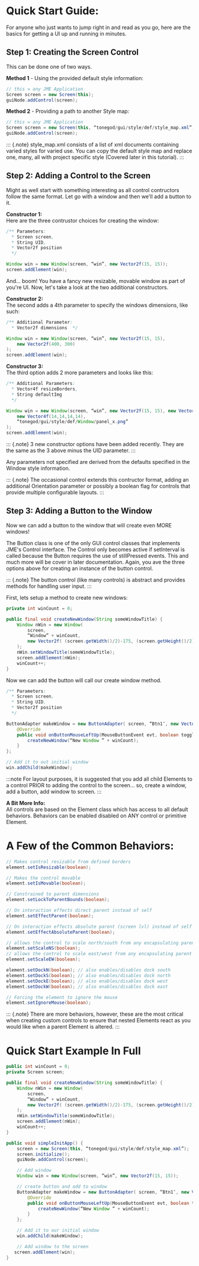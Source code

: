 Quick Start Guide:
==================

For anyone who just wants to jump right in and read as you go, here are
the basics for getting a UI up and running in minutes.

Step 1: Creating the Screen Control
-----------------------------------

This can be done one of two ways.

**Method 1** - Using the provided default style information:

```java
// this = any JME Application
Screen screen = new Screen(this);
guiNode.addControl(screen);
```

**Method 2** - Providing a path to another Style map:

```java
// this = any JME Application
Screen screen = new Screen(this, “tonegod/gui/style/def/style_map.xml”);
guiNode.addControl(screen);
```

::: {.note}
style\_map.xml consists of a list of xml documents containing varied
styles for varied use. You can copy the default style map and replace
one, many, all with project specific style (Covered later in this
tutorial).
:::

Step 2: Adding a Control to the Screen
--------------------------------------

Might as well start with something interesting as all control
contructors follow the same format. Let go with a window and then we'll
add a button to it.

**Constructor 1:**\
Here are the three contrustor choices for creating the window:

```java
/** Parameters:
  * Screen screen,
  * String UID,
  * Vector2f position
  */

Window win = new Window(screen, “win”, new Vector2f(15, 15));
screen.addElement(win);
```

And... boom! You have a fancy new resizable, movable window as part of
you're UI. Now, let's take a look at the two additional constructors.

**Constructor 2:**\
The second adds a 4th parameter to specify the windows dimensions, like
such:

```java
/** Additional Parameter:
  * Vector2f dimensions  */

Window win = new Window(screen, “win”, new Vector2f(15, 15),
    new Vector2f(400, 300)
);
screen.addElement(win);
```

**Constructor 3:**\
The third option adds 2 more parameters and looks like this:

```java
/** Additional Parameters:
  * Vector4f resizeBorders,
  * String defaultImg
  */

Window win = new Window(screen, “win”, new Vector2f(15, 15), new Vector2f(400, 300),
    new Vector4f(14,14,14,14),
    “tonegod/gui/style/def/Window/panel_x.png”
);
screen.addElement(win);
```

::: {.note}
3 new constructor options have been added recently. They are the same as
the 3 above minus the UID parameter.
:::

Any parameters not specified are derived from the defaults specified in
the Window style information.

::: {.note}
The occasional control extends this contructor format, adding an
additional Orientation parameter or possibly a boolean flag for controls
that provide multiple configurable layouts.
:::

Step 3: Adding a Button to the Window
-------------------------------------

Now we can add a button to the window that will create even MORE
windows!

The Button class is one of the only GUI control classes that implements
JME's Control interface. The Control only becomes active if setInterval
is called because the Button requires the use of stillPressed events.
This and much more will be cover in later documentation. Again, you ave
the three options above for creating an instance of the button control.

::: {.note}
The button control (like many controls) is abstract and provides methods
for handling user input.
:::

First, lets setup a method to create new windows:

```java
private int winCount = 0;

public final void createNewWindow(String someWindowTitle) {
    Window nWin = new Window(
        screen,
        “Window” + winCount,
        new Vector2f( (screen.getWidth()/2)-175, (screen.getHeight()/2)-100 )
    );
    nWin.setWindowTitle(someWindowTitle);
    screen.addElement(nWin);
    winCount++;
}
```

Now we can add the button will call our create window method.

```java
/** Parameters:
  * Screen screen,
  * String UID,
  * Vector2f position
  */

ButtonAdapter makeWindow = new ButtonAdapter( screen, “Btn1″, new Vector2f(15, 55) ) {
    @Override
    public void onButtonMouseLeftUp(MouseButtonEvent evt, boolean toggled) {
        createNewWindow(“New Window ” + winCount);
    }
};

// Add it to out initial window
win.addChild(makeWindow);
```

:::note
For layout purposes, it is suggested that you add all child Elements to
a control PRIOR to adding the control to the screen... so, create a
window, add a button, add window to screen.
:::

**A Bit More Info:**\
All controls are based on the Element class which has access to all
default behaviors. Behaviors can be enabled disabled on ANY control or
primitive Element.

A Few of the Common Behaviors:
==============================

```java
// Makes control resizable from defined borders
element.setIsResizable(boolean);

// Makes the control movable
element.setIsMovable(boolean);

// Constrained to parent dimensions
element.setLockToParentBounds(boolean);

// On interaction effects direct parent instead of self
element.setEffectParent(boolean);

// On interaction effects absolute parent (screen lvl) instead of self
element.setEffectAbsoluteParent(boolean);

// allows the control to scale north/south from any encapsulating parent resize
element.setScaleNS(boolean);
// allows the control to scale east/west from any encapsulating parent resize
element.setScaleEW(boolean);

element.setDockN(boolean); // also enables/disables dock south
element.setDockS(boolean); // also enables/disables dock north
element.setDockE(boolean); // also enables/disables dock west
element.setDockW(boolean); // also enables/disables dock east

// Forcing the element to ignore the mouse
element.setIgnoreMouse(boolean);
```

::: {.note}
There are more behaviors, however, these are the most critical when
creating custom controls to ensure that nested Elements react as you
would like when a parent Element is altered.
:::

Quick Start Example In Full
===========================

```java
public int winCount = 0;
private Screen screen;

public final void createNewWindow(String someWindowTitle) {
    Window nWin = new Window(
        screen,
        “Window” + winCount,
        new Vector2f( (screen.getWidth()/2)-175, (screen.getHeight()/2)-100 )
    );
    nWin.setWindowTitle(someWindowTitle);
    screen.addElement(nWin);
    winCount++;
}

public void simpleInitApp() {
    screen = new Screen(this, “tonegod/gui/style/def/style_map.xml”);
    screen.initialize();
    guiNode.addControl(screen);

    // Add window
    Window win = new Window(screen, “win”, new Vector2f(15, 15));

    // create button and add to window
    ButtonAdapter makeWindow = new ButtonAdapter( screen, “Btn1″, new Vector2f(15, 55) ) {
        @Override
        public void onButtonMouseLeftUp(MouseButtonEvent evt, boolean toggled) {
            createNewWindow(“New Window ” + winCount);
        }
    };

    // Add it to our initial window
    win.addChild(makeWindow);

    // Add window to the screen
   screen.addElement(win);
}
```
